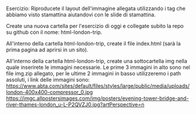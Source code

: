 Esercizio: Riproducete il layout dell'immagine allegata utilizzando i tag che abbiamo visto stamattina aiutandovi con le slide di stamattina.

Create una nuova cartella per l'esercizio di oggi e collegate subito la repo su github con il nome: html-london-trip.

All'interno della cartella html-london-trip, create il file index.html (sarà la prima pagina ad aprirsi in un sito). 

All'interno della cartella html-london-trip, create una sottocartella img nella quale inserirete le immagini necessarie. Le prime 3 immagini in alto sono nel file img.zip allegato, per le ultime 2 immagini in basso utilizzeremo i path assoluti, i link delle immagini sono: https://www.abta.com/sites/default/files/styles/large/public/media/uploads/london-400x400-compressor_0.jpg https://imgc.allpostersimages.com/img/posters/evening-tower-bridge-and-river-thames-london_u-L-P2QVZJ0.jpg?artPerspective=n